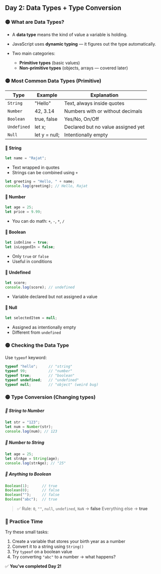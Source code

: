 <article class="day-block">

## Day 2: Data Types + Type Conversion

### 🟡 What are Data Types?

* A **data type** means the kind of value a variable is holding.
* JavaScript uses **dynamic typing** — it figures out the type automatically.
* Two main categories:

  * **Primitive types** (basic values)
  * **Non-primitive types** (objects, arrays — covered later)

<div class="section-break"></div>

### 🟡 Most Common Data Types (Primitive)

| Type        | Example       | Explanation                        |
| ----------- | ------------- | ---------------------------------- |
| `String`    | "Hello"       | Text, always inside quotes         |
| `Number`    | 42, 3.14      | Numbers with or without decimals   |
| `Boolean`   | true, false   | Yes/No, On/Off                     |
| `Undefined` | let x;        | Declared but no value assigned yet |
| `Null`      | let y = null; | Intentionally empty                |

<div class="small-grey-block">

#### 🔹 String

```jsx
let name = "Rajat";
```

* Text wrapped in quotes
* Strings can be combined using `+`

```jsx
let greeting = "Hello, " + name;
console.log(greeting); // Hello, Rajat
```

</div>

<div class="small-grey-block">

#### 🔹 Number

```jsx
let age = 25;
let price = 9.99;
```

* You can do math: `+`, `-`, `*`, `/`

</div>

<div class="small-grey-block">

#### 🔹 Boolean

```jsx
let isOnline = true;
let isLoggedIn = false;
```

* Only `true` or `false`
* Useful in conditions

</div>

<div class="small-grey-block">

#### 🔹 Undefined

```jsx
let score;
console.log(score); // undefined
```
* Variable declared but not assigned a value

</div>
<div class="small-grey-block">

#### 🔹 Null

```jsx
let selectedItem = null;
```

* Assigned as intentionally empty
* Different from `undefined`

</div>

<div class="section-break"></div>

### 🟡 Checking the Data Type

Use `typeof` keyword:

```jsx
typeof "hello";     // "string"
typeof 99;          // "number"
typeof true;        // "boolean"
typeof undefined;   // "undefined"
typeof null;        // "object" (weird bug)
```

<div class="section-break"></div>

### 🟡 Type Conversion (Changing types)

<div class="small-grey-block">

##### 🔹 String to Number

```jsx
let str = "123";
let num = Number(str);
console.log(num); // 123
```

</div>
<div class="small-grey-block">

##### 🔹 Number to String

```jsx
let age = 25;
let strAge = String(age);
console.log(strAge); // "25"
```

</div>
<div class="small-grey-block">

##### 🔹 Anything to Boolean

```jsx
Boolean(1);      // true
Boolean(0);      // false
Boolean("");     // false
Boolean("abc");  // true
```

> ✅ Rule: `0`, `""`, `null`, `undefined`, `NaN` → **false**
> Everything else → **true**

</div>

<div class="section-break"></div>

<div class="practice">

### 🔸 Practice Time

Try these small tasks:

1. Create a variable that stores your birth year as a number
2. Convert it to a string using `String()`
3. Try `typeof` on a boolean value
4. Try converting `"abc"` to a number → what happens?

</div>

<div class="section-break"></div>

✅ **You’ve completed Day 2!**

</article>